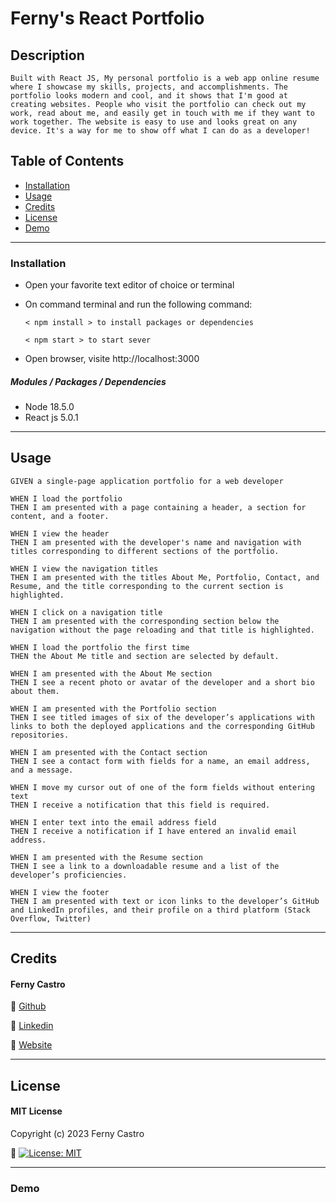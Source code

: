 # Ferny's React Portfolio


## Description
```
Built with React JS, My personal portfolio is a web app online resume where I showcase my skills, projects, and accomplishments. The portfolio looks modern and cool, and it shows that I'm good at creating websites. People who visit the portfolio can check out my work, read about me, and easily get in touch with me if they want to work together. The website is easy to use and looks great on any device. It's a way for me to show off what I can do as a developer! 
```

## Table of Contents

- [Installation](#installation)
- [Usage](#usage)
- [Credits](#credits)
- [License](#license)
- [Demo](#demo)

---
### Installation
- Open your favorite text editor of choice or terminal
- On command terminal and run the following command:

   ``< npm install > to install packages or dependencies``

   ``< npm start > to start sever ``
- Open browser, visite http://localhost:3000

##### **Modules / Packages / Dependencies**

- Node 18.5.0
- React js 5.0.1

---
## Usage
```
GIVEN a single-page application portfolio for a web developer

WHEN I load the portfolio
THEN I am presented with a page containing a header, a section for content, and a footer.

WHEN I view the header
THEN I am presented with the developer's name and navigation with titles corresponding to different sections of the portfolio.

WHEN I view the navigation titles
THEN I am presented with the titles About Me, Portfolio, Contact, and Resume, and the title corresponding to the current section is highlighted.

WHEN I click on a navigation title
THEN I am presented with the corresponding section below the navigation without the page reloading and that title is highlighted.

WHEN I load the portfolio the first time
THEN the About Me title and section are selected by default.

WHEN I am presented with the About Me section
THEN I see a recent photo or avatar of the developer and a short bio about them.

WHEN I am presented with the Portfolio section
THEN I see titled images of six of the developer’s applications with links to both the deployed applications and the corresponding GitHub repositories.

WHEN I am presented with the Contact section
THEN I see a contact form with fields for a name, an email address, and a message.

WHEN I move my cursor out of one of the form fields without entering text
THEN I receive a notification that this field is required.

WHEN I enter text into the email address field
THEN I receive a notification if I have entered an invalid email address.

WHEN I am presented with the Resume section
THEN I see a link to a downloadable resume and a list of the developer’s proficiencies.

WHEN I view the footer
THEN I am presented with text or icon links to the developer’s GitHub and LinkedIn profiles, and their profile on a third platform (Stack Overflow, Twitter)
```

---
## Credits

#### Ferny Castro 

🔗 [Github](https://github.com/FernyCastro8)

🔗 [Linkedin](https://www.linkedin.com/in/ferny-castro/)

🔗 [Website]()


---
## License

#### MIT License

Copyright (c) 2023 Ferny Castro

🔗 [![License: MIT](https://img.shields.io/badge/License-MIT-yellow.svg)](https://opensource.org/licenses/MIT)

---

### Demo
